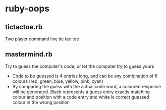 # ruby-oops

## **tictactoe.rb**
Two player command line tic tac toe

## **mastermind.rb**
Try to guess the computer's code, or let the computer try to guess yours
* Code to be guessed is 4 entries long, and can be any combination of 6 colours (red, green, blue, yellow, pink, cyan)
* By comparing the guess with the actual code word, a coloured response will be generated. Black represents a guess entry exactly matching colour and position with a code entry and white is correct guessed colour in the wrong position 